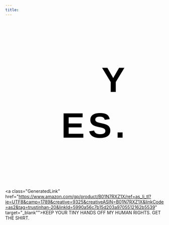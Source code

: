 ```yaml
---
title: 
---
```




<!-- Codes by HTML.am -->

<!-- CSS Code -->
<style type="text/css" scoped>
.GeneratedText {
font-family:Helvetica, sans-serif;font-size:8em;font-weight:bold;letter-spacing:0.1em;line-height:1.3em;text-align:right;color:#000000;padding:1em;text-indent:40%;
}
</style>

<!-- HTML Code -->
<div class="GeneratedText">YES.</div>

<!-- adsense -->
<script async src="//pagead2.googlesyndication.com/pagead/js/adsbygoogle.js"></script>
<script>
  (adsbygoogle = window.adsbygoogle || []).push({
    google_ad_client: "ca-pub-5743196196309421",
    enable_page_level_ads: true
  });
</script>

<!-- CSS Code -->
<style>

body { 
    background-image: url('http://i.imgur.com/MwOcVNi.png');
    background-repeat: no-repeat;
    background-attachment: fixed;
    background-size: 50%;
    background-position: 0% 100%; 
}
</style>


<!-- Google Analytics -->
<script>
  (function(i,s,o,g,r,a,m){i['GoogleAnalyticsObject']=r;i[r]=i[r]||function(){
  (i[r].q=i[r].q||[]).push(arguments)},i[r].l=1*new Date();a=s.createElement(o),
  m=s.getElementsByTagName(o)[0];a.async=1;a.src=g;m.parentNode.insertBefore(a,m)
  })(window,document,'script','https://www.google-analytics.com/analytics.js','ga');

  ga('create', 'UA-90686593-1', 'auto');
  ga('send', 'pageview');

</script>


<!-- Amazon Link -->

<!-- CSS Code -->
<style type="text/css" scoped>
a.GeneratedLink:link {
font-size:20px;text-decoration:none;color:#000000;background-color:#FFFFFF;
}
a.GeneratedLink:visited {
color:#000000;
}
a.GeneratedLink:hover {
color:#000000;
}
a.GeneratedLink:active {
color:#000000;
}
</style>

<!-- HTML Code -->
<a class="GeneratedLink" href="https://www.amazon.com/gp/product/B01N7RXZ1X/ref=as_li_tl?ie=UTF8&camp=1789&creative=9325&creativeASIN=B01N7RXZ1X&linkCode=as2&tag=trustinhan-20&linkId=5990a56c7b15d203a9705512162b5539" target="_blank"">KEEP YOUR TINY HANDS OFF MY HUMAN RIGHTS.  GET THE SHIRT.</a>


